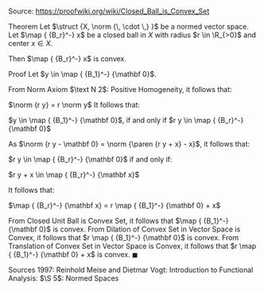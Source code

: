 # 

Source: https://proofwiki.org/wiki/Closed_Ball_is_Convex_Set

Theorem
Let $\struct {X, \norm {\, \cdot \,} }$ be a normed vector space.
Let $\map { {B_r}^-} x$ be a closed ball in $X$ with radius $r \in \R_{>0}$ and center $x \in X$.

Then $\map { {B_r}^-} x$ is convex.


Proof
Let $y \in \map { {B_1}^-} {\mathbf 0}$.

From Norm Axiom $\text N 2$: Positive Homogeneity, it follows that:

$\norm {r y} = r \norm y$
It follows that:

$y \in \map { {B_1}^-} {\mathbf 0}$, if and only if $r y \in \map { {B_r}^-} {\mathbf 0}$

As $\norm {r y - \mathbf 0} = \norm {\paren {r y + x} - x}$, it follows that:

$r y \in \map { {B_r}^-} {\mathbf 0}$
if and only if:

$r y + x \in \map { {B_r}^-} {\mathbf x}$

It follows that:

$\map { {B_r}^-} {\mathbf x} = r \map { {B_1}^-} {\mathbf 0} + x$

From Closed Unit Ball is Convex Set, it follows that $\map { {B_1}^-} {\mathbf 0}$ is convex.
From Dilation of Convex Set in Vector Space is Convex, it follows that $r \map { {B_1}^-} {\mathbf 0}$ is convex.
From Translation of Convex Set in Vector Space is Convex, it follows that $r \map { {B_1}^-} {\mathbf 0} + x$ is convex.
$\blacksquare$


Sources
1997: Reinhold Meise and Dietmar Vogt: Introduction to Functional Analysis: $\S 5$: Normed Spaces





